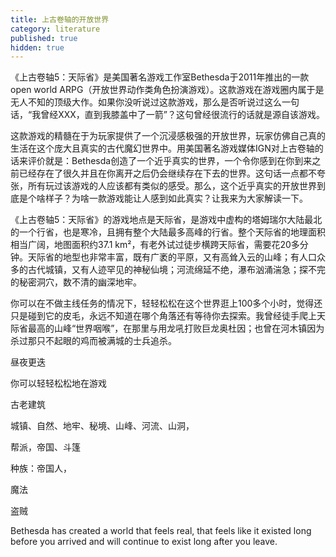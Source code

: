 ```yaml
---
title: 上古卷轴的开放世界
category: literature
published: true
hidden: true
---
```


《上古卷轴5：天际省》是美国著名游戏工作室Bethesda于2011年推出的一款open world ARPG（开放世界动作类角色扮演游戏）。这款游戏在游戏圈内属于是无人不知的顶级大作。如果你没听说过这款游戏，那么是否听说过这么一句话，“我曾经XXX，直到我膝盖中了一箭”？这句曾经很流行的话就是源自该游戏。

这款游戏的精髓在于为玩家提供了一个沉浸感极强的开放世界，玩家仿佛自己真的生活在这个庞大且真实的古代魔幻世界中。用美国著名游戏媒体IGN对上古卷轴的话来评价就是：Bethesda创造了一个近乎真实的世界，一个令你感到在你到来之前已经存在了很久并且在你离开之后仍会继续存在下去的世界。这句话一点都不夸张，所有玩过该游戏的人应该都有类似的感受。那么，这个近乎真实的开放世界到底是个啥样子？为啥一款游戏能让人感到如此真实？让我来为大家解读一下。

《上古卷轴5：天际省》的游戏地点是天际省，是游戏中虚构的塔姆瑞尔大陆最北的一个行省，也是寒冷，且拥有整个大陆最多高峰的行省。整个天际省的地理面积相当广阔，地图面积约37.1 km²，有老外试过徒步横跨天际省，需要花20多分钟。天际省的地型也非常丰富，既有广袤的平原，又有高耸入云的山峰；有人口众多的古代城镇，又有人迹罕见的神秘仙境；河流绵延不绝，瀑布汹涌湍急；探不完的秘密洞穴，数不清的幽深地牢。

你可以在不做主线任务的情况下，轻轻松松在这个世界逛上100多个小时，觉得还只是碰到它的皮毛，永远不知道在哪个角落还有等待你去探索。我曾经徒手爬上天际省最高的山峰“世界咽喉”，在那里与用龙吼打败巨龙奥杜因；也曾在河木镇因为杀过那只不起眼的鸡而被满城的士兵追杀。



昼夜更迭

你可以轻轻松松地在游戏



古老建筑

城镇、自然、地牢、秘境、山峰、河流、山洞，

帮派，帝国、斗篷

种族：帝国人，

魔法

盗贼











Bethesda has created a world that feels real, that feels like it existed long before you arrived and will continue to exist long after you leave.